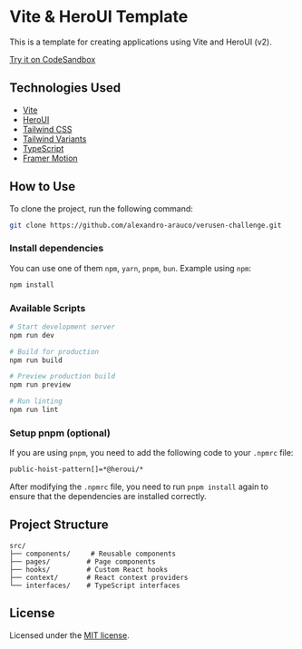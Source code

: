 # Vite & HeroUI Template

This is a template for creating applications using Vite and HeroUI (v2).

[Try it on CodeSandbox](https://githubbox.com/frontio-ai/vite-template)

## Technologies Used

- [Vite](https://vitejs.dev/guide/)
- [HeroUI](https://heroui.com)
- [Tailwind CSS](https://tailwindcss.com)
- [Tailwind Variants](https://tailwind-variants.org)
- [TypeScript](https://www.typescriptlang.org)
- [Framer Motion](https://www.framer.com/motion)

## How to Use

To clone the project, run the following command:

```bash
git clone https://github.com/alexandro-arauco/verusen-challenge.git
```

### Install dependencies

You can use one of them `npm`, `yarn`, `pnpm`, `bun`. Example using `npm`:

```bash
npm install
```

### Available Scripts

```bash
# Start development server
npm run dev

# Build for production
npm run build

# Preview production build
npm run preview

# Run linting
npm run lint
```

### Setup pnpm (optional)

If you are using `pnpm`, you need to add the following code to your `.npmrc` file:

```bash
public-hoist-pattern[]=*@heroui/*
```

After modifying the `.npmrc` file, you need to run `pnpm install` again to ensure that the dependencies are installed correctly.

## Project Structure

```
src/
├── components/     # Reusable components
├── pages/         # Page components
├── hooks/         # Custom React hooks
├── context/       # React context providers
└── interfaces/    # TypeScript interfaces
```

## License

Licensed under the [MIT license](https://github.com/frontio-ai/vite-template/blob/main/LICENSE).
